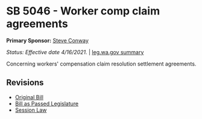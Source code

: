 # SB 5046 - Worker comp claim agreements
**Primary Sponsor:** [Steve Conway](/person/leg/steve.conway.md)

*Status: Effective date 4/16/2021.* | [leg.wa.gov summary](https://app.leg.wa.gov/billsummary?BillNumber=5046&Year=2021)

Concerning workers' compensation claim resolution settlement agreements.

## Revisions
* [Original Bill](1/)
* [Bill as Passed Legislature](1/)
* [Session Law](1/)